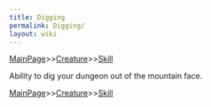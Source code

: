```yaml
---
title: Digging
permalink: Digging/
layout: wiki
---
```


[MainPage](/keeperrl_wiki/ "wikilink")>>[Creature](/keeperrl_wiki/Creature_Guide "wikilink")>>[Skill](/keeperrl_wiki/Skill "wikilink")

Ability to dig your dungeon out of the mountain face.

[MainPage](/keeperrl_wiki/ "wikilink")>>[Creature](/keeperrl_wiki/Creature_Guide "wikilink")>>[Skill](/keeperrl_wiki/Skill "wikilink")

